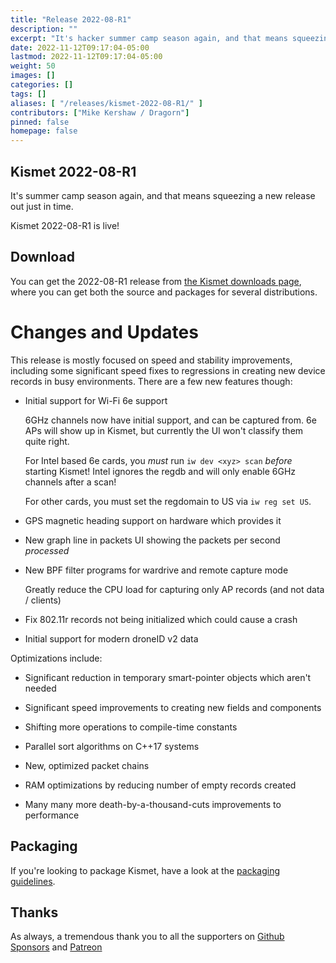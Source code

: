 ```yaml
---
title: "Release 2022-08-R1"
description: ""
excerpt: "It's hacker summer camp season again, and that means squeezing out a new release just in time"
date: 2022-11-12T09:17:04-05:00
lastmod: 2022-11-12T09:17:04-05:00
weight: 50
images: []
categories: []
tags: []
aliases: [ "/releases/kismet-2022-08-R1/" ]
contributors: ["Mike Kershaw / Dragorn"]
pinned: false
homepage: false
---
```


## Kismet 2022-08-R1

It's summer camp season again, and that means squeezing a new release out just in time.

Kismet 2022-08-R1 is live!

## Download

You can get the 2022-08-R1 release from [the Kismet downloads page](/download/#kismet-release), where you can get both the source and packages for several distributions.

# Changes and Updates

This release is mostly focused on speed and stability improvements, including some significant speed fixes to regressions in creating new device records in busy environments.  There are a few new features though:

* Initial support for Wi-Fi 6e support

    6GHz channels now have initial support, and can be captured from.  6e APs will show up in Kismet, but currently the UI won't classify them quite right.

    For Intel based 6e cards, you *must* run `iw dev <xyz> scan` *before* starting Kismet!  Intel ignores the regdb and will only enable 6GHz channels after a scan!

    For other cards, you must set the regdomain to US via `iw reg set US`.

* GPS magnetic heading support on hardware which provides it

* New graph line in packets UI showing the packets per second *processed*

* New BPF filter programs for wardrive and remote capture mode

    Greatly reduce the CPU load for capturing only AP records (and not data / clients)

* Fix 802.11r records not being initialized which could cause a crash

* Initial support for modern droneID v2 data

Optimizations include:

* Significant reduction in temporary smart-pointer objects which aren't needed

* Significant speed improvements to creating new fields and components

* Shifting more operations to compile-time constants

* Parallel sort algorithms on C++17 systems

* New, optimized packet chains

* RAM optimizations by reducing number of empty records created

* Many many more death-by-a-thousand-cuts improvements to performance

## Packaging

If you're looking to package Kismet, have a look at the [packaging guidelines](/docs/readme/packaging/).

## Thanks

As always, a tremendous thank you to all the supporters on [Github Sponsors](https://github.com/sponsors/kismetwireless) and [Patreon](https://www.patreon.com/kismetwireless)
